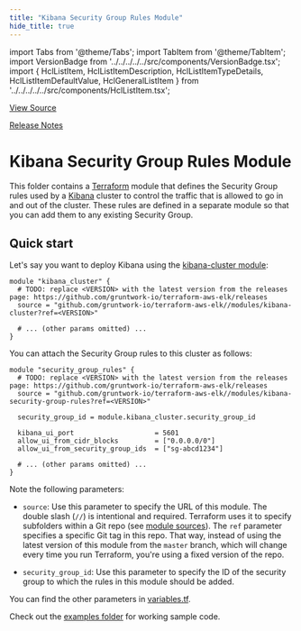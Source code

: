 ```yaml
---
title: "Kibana Security Group Rules Module"
hide_title: true
---
```


import Tabs from '@theme/Tabs';
import TabItem from '@theme/TabItem';
import VersionBadge from '../../../../../src/components/VersionBadge.tsx';
import { HclListItem, HclListItemDescription, HclListItemTypeDetails, HclListItemDefaultValue, HclGeneralListItem } from '../../../../../src/components/HclListItem.tsx';

<a href="https://github.com/gruntwork-io/terraform-aws-elk/tree/master/modules/kibana-security-group-rules" className="link-button" title="View the source code for this module in GitHub.">View Source</a>

<a href="https://github.com/gruntwork-io/terraform-aws-elk/releases?q=" className="link-button" title="Release notes for only the service catalog versions which impacted this service.">Release Notes</a>

# Kibana Security Group Rules Module

This folder contains a [Terraform](https://www.terraform.io/) module that defines the Security Group rules used by a
[Kibana](https://www.elastic.co/products/kibana) cluster to control the traffic that is allowed to go in and out of the cluster.
These rules are defined in a separate module so that you can add them to any existing Security Group.

## Quick start

Let's say you want to deploy Kibana using the [kibana-cluster module](https://github.com/gruntwork-io/terraform-aws-elk/tree/master/modules/kibana-cluster):

```hcl
module "kibana_cluster" {
  # TODO: replace <VERSION> with the latest version from the releases page: https://github.com/gruntwork-io/terraform-aws-elk/releases
  source = "github.com/gruntwork-io/terraform-aws-elk//modules/kibana-cluster?ref=<VERSION>"

  # ... (other params omitted) ...
}
```

You can attach the Security Group rules to this cluster as follows:

```hcl
module "security_group_rules" {
  # TODO: replace <VERSION> with the latest version from the releases page: https://github.com/gruntwork-io/terraform-aws-elk/releases
  source = "github.com/gruntwork-io/terraform-aws-elk//modules/kibana-security-group-rules?ref=<VERSION>"

  security_group_id = module.kibana_cluster.security_group_id
  
  kibana_ui_port                    = 5601
  allow_ui_from_cidr_blocks         = ["0.0.0.0/0"]
  allow_ui_from_security_group_ids  = ["sg-abcd1234"]
  
  # ... (other params omitted) ...
}
```

Note the following parameters:

*   `source`: Use this parameter to specify the URL of this module. The double slash (`//`) is intentional
    and required. Terraform uses it to specify subfolders within a Git repo (see [module
    sources](https://www.terraform.io/docs/modules/sources.html)). The `ref` parameter specifies a specific Git tag in
    this repo. That way, instead of using the latest version of this module from the `master` branch, which
    will change every time you run Terraform, you're using a fixed version of the repo.

*   `security_group_id`: Use this parameter to specify the ID of the security group to which the rules in this module
    should be added.

You can find the other parameters in [variables.tf](https://github.com/gruntwork-io/terraform-aws-elk/tree/master/modules/kibana-security-group-rules/variables.tf).

Check out the [examples folder](https://github.com/gruntwork-io/terraform-aws-elk/tree/master/examples) for working sample code.


<!-- ##DOCS-SOURCER-START
{
  "originalSources": [
    "https://github.com/gruntwork-io/terraform-aws-elk/tree/modules/kibana-security-group-rules/readme.md",
    "https://github.com/gruntwork-io/terraform-aws-elk/tree/modules/kibana-security-group-rules/variables.tf",
    "https://github.com/gruntwork-io/terraform-aws-elk/tree/modules/kibana-security-group-rules/outputs.tf"
  ],
  "sourcePlugin": "module-catalog-api",
  "hash": "21e7f3b930ab5c46b36954980eb473cc"
}
##DOCS-SOURCER-END -->
